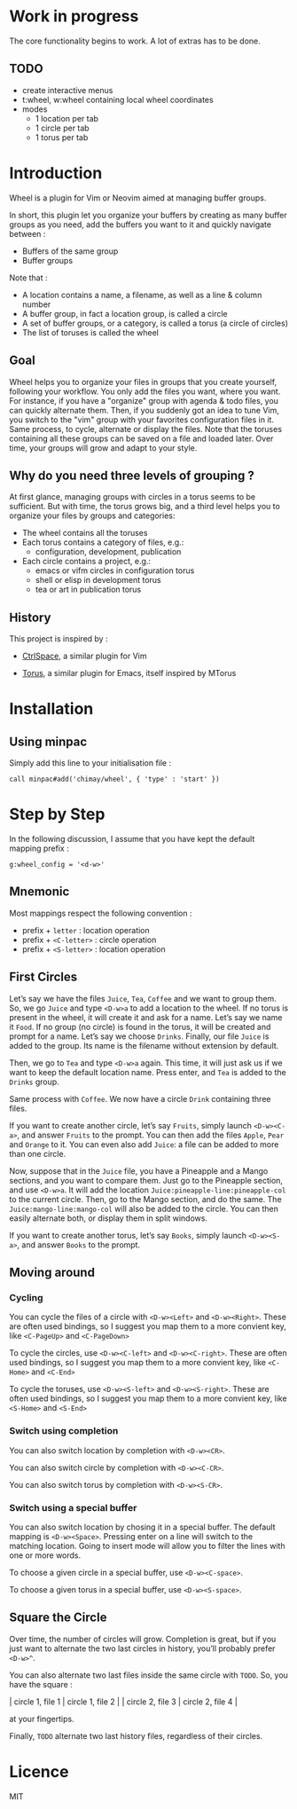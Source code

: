 <!-- vim: set filetype=markdown: -->

# Work in progress

The core functionality begins to work. A lot of extras has to be done.

## TODO

- create interactive menus
- t:wheel, w:wheel containing local wheel coordinates
- modes
  + 1 location per tab
  + 1 circle per tab
  + 1 torus per tab

# Introduction

Wheel is a plugin for Vim or Neovim aimed at managing buffer groups.

In short, this plugin let you organize your buffers by creating as
many buffer groups as you need, add the buffers you want to it and
quickly navigate between :

- Buffers of the same group
- Buffer groups

Note that :

- A location contains a name, a filename, as well as a line & column number
- A buffer group, in fact a location group, is called a circle
- A set of buffer groups, or a category, is called a torus (a circle of circles)
- The list of toruses is called the wheel

## Goal

Wheel helps you to organize your files in groups that you create yourself,
following your workflow. You only add the files you want, where you
want. For instance, if you have a "organize" group with agenda & todo
files, you can quickly alternate them. Then, if you suddenly got an
idea to tune Vim, you switch to the "vim" group with your favorites
configuration files in it. Same process, to cycle, alternate or display
the files. Note that the toruses containing all these groups can be
saved on a file and loaded later. Over time, your groups will grow and
adapt to your style.

## Why do you need three levels of grouping ?

At first glance, managing groups with circles in a torus seems to
be sufficient. But with time, the torus grows big, and a third level
helps you to organize your files by groups and categories:

  - The wheel contains all the toruses
  - Each torus contains a category of files, e.g.:
    + configuration, development, publication
  - Each circle contains a project, e.g.:
    + emacs or vifm circles in configuration torus
    + shell or elisp in development torus
    + tea or art in publication torus

## History

This project is inspired by :

- [CtrlSpace](https://github.com/vim-ctrlspace/vim-ctrlspace), a similar
plugin for Vim

- [Torus](https://github.com/chimay/torus), a similar plugin for Emacs,
itself inspired by MTorus

# Installation

## Using minpac

Simply add this line to your initialisation file :

```
call minpac#add('chimay/wheel', { 'type' : 'start' })
```

# Step by Step

In the following discussion, I assume that you have kept the default
mapping prefix :

```
g:wheel_config = '<d-w>'
```

## Mnemonic

Most mappings respect the following convention :

- prefix + `letter`     : location operation
- prefix + `<C-letter>` : circle operation
- prefix + `<S-letter>` : location operation

## First Circles

Let’s say we have the files `Juice`, `Tea`, `Coffee` and we want to
group them. So, we go `Juice` and type `<D-w>a` to add a location to the
wheel. If no torus is present in the wheel, it will create it and ask
for a name. Let’s say we name it `Food`. If no group (no circle) is
found in the torus, it will be created and prompt for a name. Let’s say
we choose `Drinks`. Finally, our file `Juice` is added to the group. Its
name is the filename without extension by default.

Then, we go to `Tea` and type `<D-w>a` again. This time, it will just
ask us if we want to keep the default location name. Press enter, and
`Tea` is added to the `Drinks` group.

Same process with `Coffee`. We now have a circle `Drink` containing
three files.

If you want to create another circle, let’s say `Fruits`, simply launch
`<D-w><C-a>`, and answer `Fruits` to the prompt. You can then add the
files `Apple`, `Pear` and `Orange` to it. You can even also add `Juice`:
a file can be added to more than one circle.

Now, suppose that in the `Juice` file, you have a Pineapple
and a Mango sections, and you want to compare them. Just go to
the Pineapple section, and use `<D-w>a`. It will add the location
`Juice:pineapple-line:pineapple-col` to the current circle. Then, go to
the Mango section, and do the same. The `Juice:mango-line:mango-col`
will also be added to the circle. You can then easily alternate both,
or display them in split windows.

If you want to create another torus, let’s say `Books`, simply launch
`<D-w><S-a>`, and answer `Books` to the prompt.

## Moving around

### Cycling

You can cycle the files of a circle with `<D-w><Left>` and
`<D-w><Right>`. These are often used bindings, so I suggest you map them
to a more convient key, like `<C-PageUp>` and `<C-PageDown>`

To cycle the circles, use `<D-w><C-left>` and `<D-w><C-right>`. These are
often used bindings, so I suggest you map them to a more convient key,
like `<C-Home>` and `<C-End>`

To cycle the toruses, use `<D-w><S-left>` and `<D-w><S-right>`. These are
often used bindings, so I suggest you map them to a more convient key,
like `<S-Home>` and `<S-End>`

### Switch using completion

You can also switch location by completion with `<D-w><CR>`.

You can also switch circle by completion with `<D-w><C-CR>`.

You can also switch torus by completion with `<D-w><S-CR>`.

### Switch using a special buffer

You can also switch location by chosing it in a special buffer. The
default mapping is `<D-w><Space>`. Pressing enter on a line will switch
to the matching location. Going to insert mode will allow you to filter
the lines with one or more words.

To choose a given circle in a special buffer, use `<D-w><C-space>`.

To choose a given torus in a special buffer, use `<D-w><S-space>`.

## Square the Circle

Over time, the number of circles will grow. Completion is great, but
if you just want to alternate the two last circles in history, you’ll
probably prefer `<D-w>^`.

You can also alternate two last files inside the same circle with
`TODO`. So, you have the square :

| circle 1, file 1 | circle 1, file 2 |
| circle 2, file 3 | circle 2, file 4 |

at your fingertips.

Finally, `TODO` alternate two last history
files, regardless of their circles.

# Licence

MIT

